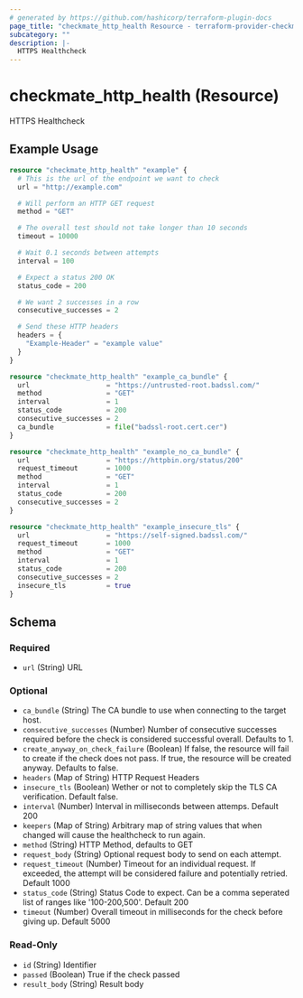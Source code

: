 ```yaml
---
# generated by https://github.com/hashicorp/terraform-plugin-docs
page_title: "checkmate_http_health Resource - terraform-provider-checkmate"
subcategory: ""
description: |-
  HTTPS Healthcheck
---
```


# checkmate_http_health (Resource)

HTTPS Healthcheck

## Example Usage

```terraform
resource "checkmate_http_health" "example" {
  # This is the url of the endpoint we want to check
  url = "http://example.com"

  # Will perform an HTTP GET request
  method = "GET"

  # The overall test should not take longer than 10 seconds
  timeout = 10000

  # Wait 0.1 seconds between attempts
  interval = 100

  # Expect a status 200 OK
  status_code = 200

  # We want 2 successes in a row
  consecutive_successes = 2

  # Send these HTTP headers
  headers = {
    "Example-Header" = "example value"
  }
}

resource "checkmate_http_health" "example_ca_bundle" {
  url                   = "https://untrusted-root.badssl.com/"
  method                = "GET"
  interval              = 1
  status_code           = 200
  consecutive_successes = 2
  ca_bundle             = file("badssl-root.cert.cer")
}

resource "checkmate_http_health" "example_no_ca_bundle" {
  url                   = "https://httpbin.org/status/200"
  request_timeout       = 1000
  method                = "GET"
  interval              = 1
  status_code           = 200
  consecutive_successes = 2
}

resource "checkmate_http_health" "example_insecure_tls" {
  url                   = "https://self-signed.badssl.com/"
  request_timeout       = 1000
  method                = "GET"
  interval              = 1
  status_code           = 200
  consecutive_successes = 2
  insecure_tls          = true
}
```

<!-- schema generated by tfplugindocs -->
## Schema

### Required

- `url` (String) URL

### Optional

- `ca_bundle` (String) The CA bundle to use when connecting to the target host.
- `consecutive_successes` (Number) Number of consecutive successes required before the check is considered successful overall. Defaults to 1.
- `create_anyway_on_check_failure` (Boolean) If false, the resource will fail to create if the check does not pass. If true, the resource will be created anyway. Defaults to false.
- `headers` (Map of String) HTTP Request Headers
- `insecure_tls` (Boolean) Wether or not to completely skip the TLS CA verification. Default false.
- `interval` (Number) Interval in milliseconds between attemps. Default 200
- `keepers` (Map of String) Arbitrary map of string values that when changed will cause the healthcheck to run again.
- `method` (String) HTTP Method, defaults to GET
- `request_body` (String) Optional request body to send on each attempt.
- `request_timeout` (Number) Timeout for an individual request. If exceeded, the attempt will be considered failure and potentially retried. Default 1000
- `status_code` (String) Status Code to expect. Can be a comma seperated list of ranges like '100-200,500'. Default 200
- `timeout` (Number) Overall timeout in milliseconds for the check before giving up. Default 5000

### Read-Only

- `id` (String) Identifier
- `passed` (Boolean) True if the check passed
- `result_body` (String) Result body



